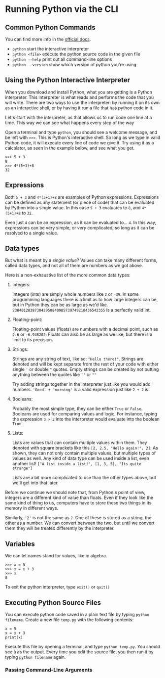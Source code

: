 
# Running Python via the CLI

## Common Python Commands

You can find more info in the [official docs](https://docs.python.org/3/using/cmdline.html).


- `python` start the interactive interpreter
- `python <file>` execute the python source code in the given file
- `python --help` print out all command-line options
- `python --version` show which version of python you're using

## Using the Python Interactive Interpreter

When you download and install Python, what you are getting is a Python interpreter. This interpreter is what reads and performs the code that you will write. There are two ways to use the interpreter: by running it on its own as an interactive shell, or by having it run a file that has python code in it.

Let's start with the interpreter, as that allows us to run code one line at a time. This way we can see what happens every step of the way

Open a terminal and type `python`, you should see a welcome message, and be left with `>>>`. This is Python's interactive shell. So long as we type in valid Python code, it will execute every line of code we give it. Try using it as a calculator, as seen in the example below, and see what you get.

```
>>> 5 + 3
8
>>> 4*(5+1)+8
32
```

## Expressions

Both `5 + 3` and `4*(5+1)+8` are examples of Python expressions. Expressions can be defined as any statement (or piece of code) that can be evaluated by Python into a single value. In this case `5 + 3` evaluates to `8`, and `4*(5+1)+8` to `32`.

Even just `4` can be an expression, as it can be evaluated to... `4`. In this way, expressions can be very simple, or *very* complicated, so long as it can be resolved to a single value.

## Data types

But what is meant by a *single value*? Values can take many different forms, called data types, and not all of them are numbers as we got above.

Here is a non-exhaustive list of the more common data types:

1. Integers:

   Integers (ints) are simply whole numbers like `2` or `-39`. In some programming languages there is a limit as to how large integers can be, but in Python they can be as large as we'd like. `238401283873042950840985739749218436542355` is a perfectly valid int.

2. Floating-point:

   Floating-point values (floats) are numbers with a decimal point, such as `2.6` or `-6.948202`. Floats can also be as large as we like, but there is a limit to its precision.

3. Strings:

   Strings are any string of text, like so: `"Hello there!"`. Strings are denoted and will be kept separate from the rest of your code with either single `'` or double `"` quotes. Empty strings can be created by not putting anything between the quotes like `''` or `""`

   Try adding strings together in the interpreter just like you would add numbers. `'Good' + 'morning'` is a valid expression just like `2 + 2` is.

4. Booleans:

   Probably the most simple type, they can be either `True` or `False`. Booleans are used for comparing values and logic. For instance, typing the expression `3 > 2` into the interpreter would evaluate into the boolean `True`

5. Lists:

   Lists are values that can contain multiple values within them. They denoted with square brackets like this `[2, 2.5, "Hello again!", 2]`. As shown, they can not only contain multiple values, but multiple types of values as well. Any kind of data type can be used inside a list, even another list! `["A list inside a list!", [1, 3, 5], "Its quite strange"]`

   Lists are a bit more complicated to use than the other types above, but we'll get into that later.

Before we continue we should note that, from Python's point of view, integers are a different kind of value than floats. Even if they look like the same kind of thing to us, computers have to store these two things in its memory in different ways.

Similarly, `'2'` is not the same as `2`. One of these is stored as a string, the other as a number. We can convert between the two, but until we convert them they will be treated differently by the interpreter.

## Variables

We can let names stand for values, like in algebra.

```
>>> x = 5
>>> x = x + 3
>>> x
8
```

To exit the python interpreter, type `exit()` or `quit()`


## Executing Python Source Files

You can execute python code saved in a plain text file by typing `python filename`. Create a new file `temp.py` with the following contents:

```
x = 5
x = x + 3
print(x)
```

Execute this file by opening a terminal, and type `python temp.py`. You should see `8` as the output. Every time you edit the source file, you then run it by typing `python filename` again.


### Passing Command-Line Arguments
